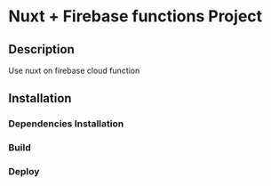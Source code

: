 # Nuxt + Firebase functions Project

## Description
Use nuxt on firebase cloud function

## Installation

### Dependencies Installation

### Build

### Deploy

